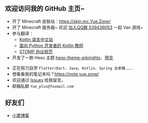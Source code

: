 欢迎访问我的 GitHub 主页~
------

- 开了 Minecraft 皮肤站：<https://skin.mc.Yue.Zone/>
- 开了 Minecraft 服务器\~ 欢迎 [加入QQ群 539436053](https://jq.qq.com/?_wv=1027&k=3Ec6yIbd) 一起 Van 游戏\~
- 参与翻译：
  + [Kotlin 语言中文站](https://www.kotlincn.net/)
  + [面向 Python 开发者的 Kotlin 教程](https://github.com/Yue-plus/kotlin-for-python-developers-cn)
  + [STOMP 协议规范](https://stomp.yueplus.ink/)
- 开发了一款 Hexo 主题 [hexo-theme-arknights](https://github.com/Yue-plus/hexo-theme-arknights)、[预览](http://ark.theme.yueplus.ink/)
<!--
- 开发了一款 VuePress2 主题 [vuepress-theme-oxygen-not-included](https://github.com/Yue-plus/vuepress-theme-oxygen-not-included)、
  [预览](https://oxygennotincluded.theme.yueplus.ink/)
 -->
<!-- - 汉化本子？<https://github.com/Yue-plus/S-I-C-P> -->

- 正在努力自学 `Flutter/Dart`、`Java`、`Kotlin`、`Spring 全家桶`……
- 想看看我的笔记本吗？<https://note.yue.zone/>
- 欢迎通过 [Issues](https://github.com/Yue-plus/Yue-plus/issues/new) 给我留言。
- 邮箱私聊 `Yue_plus@foxmail.com`

## 好友们

- [小栗博客](http://blog.ligzs.cn/)
